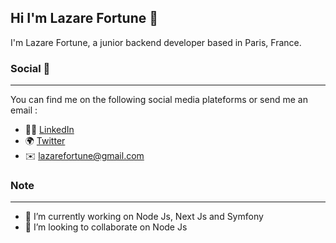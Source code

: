 ## Hi I'm Lazare Fortune 👋

I'm Lazare Fortune, a junior backend developer based in Paris, France.

### Social 📱
---
You can find me on the following social media plateforms or send me an email :
- :technologist: [LinkedIn](https://www.linkedin.com/in/lazare-fortune/)
- :earth_africa: [Twitter](https://twitter.com/lazarefortune)
- :envelope: [lazarefortune@gmail.com](lazarefortune@gmail.com)

### Note
---
- 🔭 I’m currently working on Node Js, Next Js and Symfony
- 👯 I’m looking to collaborate on Node Js

<!--
**lazarefortune/lazarefortune** is a ✨ _special_ ✨ repository because its `README.md` (this file) appears on your GitHub profile.

Here are some ideas to get you started:

- 🔭 I’m currently working on Node Js, Next Js and Symfony
- 🌱 I’m currently learning Symfony and Node Js
- 👯 I’m looking to collaborate on Symfony
- 🤔 I’m looking for help with ...
- 💬 Ask me about ...
- 📫 How to reach me: ...
- 😄 Pronouns: ...
- ⚡ Fun fact: ...
-->
